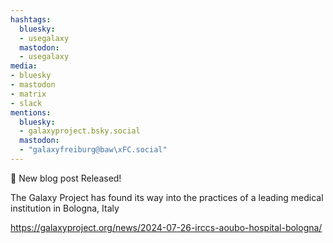 ```yaml
---
hashtags:
  bluesky:
  - usegalaxy
  mastodon:
  - usegalaxy
media:
- bluesky
- mastodon
- matrix
- slack
mentions:
  bluesky:
  - galaxyproject.bsky.social
  mastodon:
  - "galaxyfreiburg@baw\xFC.social"
---
```

📝 New blog post Released!

The Galaxy Project has found its way into the practices of a leading medical institution in Bologna, Italy

https://galaxyproject.org/news/2024-07-26-irccs-aoubo-hospital-bologna/